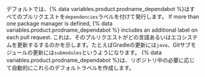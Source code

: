 デフォルトでは、{% data variables.product.prodname_dependabot %}はすべてのプルリクエストを`dependencies`ラベルを付けて発行します。 If more than one package manager is defined, {% data variables.product.prodname_dependabot %} includes an additional label on each pull request. これは、そのプルリクエストがどの言語あるいはエコシステムを更新するするのかを示します。たとえばGradleの更新には`java`、Gitサブモジュールの更新には`submodules`というようになります。 {% data variables.product.prodname_dependabot %}は、リポジトリ中の必要に応じて自動的にこれらのデフォルトラベルを作成します。
